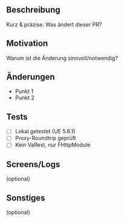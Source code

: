 ## Beschreibung
Kurz & präzise: Was ändert dieser PR?

## Motivation
Warum ist die Änderung sinnvoll/notwendig?

## Änderungen
- Punkt 1
- Punkt 2

## Tests
- [ ] Lokal getestet (UE 5.6.1)
- [ ] Proxy-Roundtrip geprüft
- [ ] Kein VaRest, nur FHttpModule

## Screens/Logs
(optional)

## Sonstiges
(optional)
